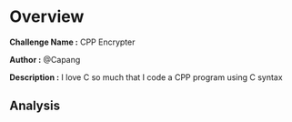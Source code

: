 # Overview

**Challenge Name :** CPP Encrypter

**Author :** @Capang

**Description :** I love C so much that I code a CPP program using C syntax

## Analysis
